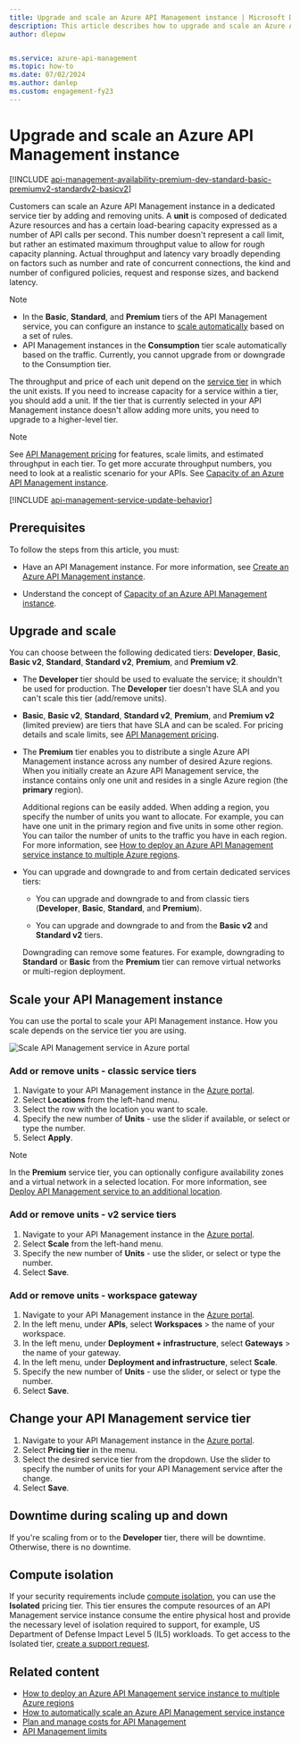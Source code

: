 ```yaml
---
title: Upgrade and scale an Azure API Management instance | Microsoft Docs
description: This article describes how to upgrade and scale an Azure API Management instance.
author: dlepow


ms.service: azure-api-management
ms.topic: how-to
ms.date: 07/02/2024
ms.author: danlep
ms.custom: engagement-fy23
---
```


# Upgrade and scale an Azure API Management instance  

[!INCLUDE [api-management-availability-premium-dev-standard-basic-premiumv2-standardv2-basicv2](../../includes/api-management-availability-premium-dev-standard-basic-premiumv2-standardv2-basicv2.md)]

Customers can scale an Azure API Management instance in a dedicated service tier by adding and removing units. A **unit** is composed of dedicated Azure resources and has a certain load-bearing capacity expressed as a number of API calls per second. This number doesn't represent a call limit, but rather an estimated maximum throughput value to allow for rough capacity planning. Actual throughput and latency vary broadly depending on factors such as number and rate of concurrent connections, the kind and number of configured policies, request and response sizes, and backend latency.

> [!NOTE]
> * In the **Basic**, **Standard**, and **Premium** tiers of the API Management service, you can configure an instance to [scale automatically](api-management-howto-autoscale.md) based on a set of rules.
> * API Management instances in the **Consumption** tier scale automatically based on the traffic. Currently, you cannot upgrade from or downgrade to the Consumption tier.

The throughput and price of each unit depend on the [service tier](api-management-features.md) in which the unit exists. If you need to increase capacity for a service within a tier, you should add a unit. If the tier that is currently selected in your API Management instance doesn't allow adding more units, you need to upgrade to a higher-level tier.

> [!NOTE]
> See [API Management pricing](https://azure.microsoft.com/pricing/details/api-management/?ref=microsoft.com&utm_source=microsoft.com&utm_medium=docs&utm_campaign=visualstudio) for features, scale limits, and estimated throughput in each tier. To get more accurate throughput numbers, you need to look at a realistic scenario for your APIs. See [Capacity of an Azure API Management instance](api-management-capacity.md).

[!INCLUDE [api-management-service-update-behavior](../../includes/api-management-service-update-behavior.md)]


## Prerequisites

To follow the steps from this article, you must:

+ Have an API Management instance. For more information, see [Create an Azure API Management instance](get-started-create-service-instance.md). 

+ Understand the concept of [Capacity of an Azure API Management instance](api-management-capacity.md).

## Upgrade and scale  

You can choose between the following dedicated tiers: **Developer**, **Basic**, **Basic v2**, **Standard**, **Standard v2**, **Premium**, and **Premium v2**. 

* The **Developer** tier should be used to evaluate the service; it shouldn't be used for production. The **Developer** tier doesn't have SLA and you can't scale this tier (add/remove units). 

* **Basic**, **Basic v2**, **Standard**, **Standard v2**, **Premium**, and **Premium v2** (limited preview) are tiers that have SLA and can be scaled. For pricing details and scale limits, see [API Management pricing](https://azure.microsoft.com/pricing/details/api-management/#pricing).

* The **Premium** tier enables you to distribute a single Azure API Management instance across any number of desired Azure regions. When you initially create an Azure API Management service, the instance contains only one unit and resides in a single Azure region (the **primary** region).

    Additional regions can be easily added. When adding a region, you specify the number of units you want to allocate. For example, you can have one unit in the primary region and five units in some other region. You can tailor the number of units to the traffic you have in each region. For more information, see [How to deploy an Azure API Management service instance to multiple Azure regions](api-management-howto-deploy-multi-region.md).

* You can upgrade and downgrade to and from certain dedicated services tiers: 
    * You can upgrade and downgrade to and from classic tiers (**Developer**, **Basic**, **Standard**, and **Premium**).
    
    * You can upgrade and downgrade to and from the **Basic v2** and **Standard v2** tiers. 

    Downgrading can remove some features. For example, downgrading to **Standard** or **Basic** from the **Premium** tier can remove virtual networks or multi-region deployment.


## Scale your API Management instance

You can use the portal to scale your API Management instance. How you scale depends on the service tier you are using.

![Scale API Management service in Azure portal](./media/upgrade-and-scale/portal-scale.png)

### Add or remove units - classic service tiers

1. Navigate to your API Management instance in the [Azure portal](https://portal.azure.com/).
1. Select **Locations** from the left-hand menu.
1. Select the row with the location you want to scale.
1. Specify the new number of **Units** - use the slider if available, or select or type the number.
1. Select **Apply**.

> [!NOTE]
> In the **Premium** service tier, you can optionally configure availability zones and a virtual network in a selected location. For more information, see [Deploy API Management service to an additional location](api-management-howto-deploy-multi-region.md).

### Add or remove units - v2 service tiers

1. Navigate to your API Management instance in the [Azure portal](https://portal.azure.com/).
1. Select **Scale** from the left-hand menu.
1. Specify the new number of **Units** - use the slider, or select or type the number.
1. Select **Save**.

### Add or remove units - workspace gateway

1. Navigate to your API Management instance in the [Azure portal](https://portal.azure.com/).
1. In the left menu, under **APIs**, select **Workspaces** > the name of your workspace.
1. In the left menu, under **Deployment + infrastructure**, select **Gateways** > the name of your gateway.
1. In the left menu, under **Deployment and infrastructure**,  select **Scale**.
1. Specify the new number of **Units** - use the slider, or select or type the number.
1. Select **Save**.

## Change your API Management service tier

1. Navigate to your API Management instance in the [Azure portal](https://portal.azure.com/).
1. Select **Pricing tier** in the menu.
1. Select the desired service tier from the dropdown. Use the slider to specify the number of units for your API Management service after the change.
1. Select **Save**.

## Downtime during scaling up and down
If you're scaling from or to the **Developer** tier, there will be downtime. Otherwise, there is no downtime. 

## Compute isolation

If your security requirements include [compute isolation](../azure-government/azure-secure-isolation-guidance.md#compute-isolation), you can use the **Isolated** pricing tier. This tier ensures the compute resources of an API Management service instance consume the entire physical host and provide the necessary level of isolation required to support, for example, US Department of Defense Impact Level 5 (IL5) workloads. To get access to the Isolated tier, [create a support request](/azure/azure-portal/supportability/how-to-create-azure-support-request). 

## Related content

- [How to deploy an Azure API Management service instance to multiple Azure regions](api-management-howto-deploy-multi-region.md)
- [How to automatically scale an Azure API Management service instance](api-management-howto-autoscale.md)
- [Plan and manage costs for API Management](plan-manage-costs.md)
- [API Management limits](../azure-resource-manager/management/azure-subscription-service-limits.md#azure-api-management-limits)
